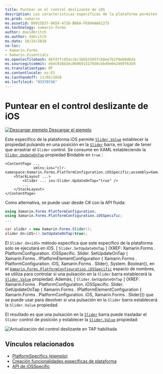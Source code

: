 ```yaml
---
title: Puntear en el control deslizante de iOS
description: Las características específicas de la plataforma permiten consumir funcionalidad que solo está disponible en una plataforma específica, sin necesidad de implementar representadores o efectos personalizados. En este artículo se explica cómo consumir el específico de la plataforma iOS que permite establecer la propiedad Slider. Value al puntear en la barra deslizante.
ms.prod: xamarin
ms.assetid: D0915D37-9A59-4728-BB6A-FE094A661275
ms.technology: xamarin-forms
author: davidbritch
ms.author: dabritch
ms.date: 10/24/2018
no-loc:
- Xamarin.Forms
- Xamarin.Essentials
ms.openlocfilehash: 66fd7fcd5accbc1b6b1595fcb8ee7b1f8eb8d6d4
ms.sourcegitcommit: ebdc016b3ec0b06915170d0cbbd9e0e2469763b9
ms.translationtype: MT
ms.contentlocale: es-ES
ms.lasthandoff: 11/05/2020
ms.locfileid: "93370746"
---
```

# <a name="slider-thumb-tap-on-ios"></a>Puntear en el control deslizante de iOS

[![Descargar ejemplo](~/media/shared/download.png) Descargar el ejemplo](/samples/xamarin/xamarin-forms-samples/userinterface-platformspecifics)

Este específico de la plataforma iOS permite [`Slider.Value`](xref:Xamarin.Forms.Slider.Value) establecer la propiedad pulsando en una posición en la [`Slider`](xref:Xamarin.Forms.Slider) barra, en lugar de tener que arrastrar el `Slider` control. Se consume en XAML estableciendo la [`Slider.UpdateOnTap`](xref:Xamarin.Forms.PlatformConfiguration.iOSSpecific.Slider.UpdateOnTapProperty) propiedad Bindable en `true` :

```xaml
<ContentPage ...
             xmlns:ios="clr-namespace:Xamarin.Forms.PlatformConfiguration.iOSSpecific;assembly=Xamarin.Forms.Core">
    <StackLayout ...>
        <Slider ... ios:Slider.UpdateOnTap="true" />
        ...
    </StackLayout>
</ContentPage>
```

Como alternativa, se puede usar desde C# con la API fluida:

```csharp
using Xamarin.Forms.PlatformConfiguration;
using Xamarin.Forms.PlatformConfiguration.iOSSpecific;
...

var slider = new Xamarin.Forms.Slider();
slider.On<iOS>().SetUpdateOnTap(true);
```

El `Slider.On<iOS>` método especifica que este específico de la plataforma solo se ejecutará en iOS. [ `Slider.SetUpdateOnTap` ] (XREF: Xamarin.Forms . PlatformConfiguration. iOSSpecific. Slider. SetUpdateOnTap ( Xamarin.Forms . IPlatformElementConfiguration { Xamarin.Forms . PlatformConfiguration. iOS, Xamarin.Forms . Slider}, System. Boolean)), en el [`Xamarin.Forms.PlatformConfiguration.iOSSpecific`](xref:Xamarin.Forms.PlatformConfiguration.iOSSpecific) espacio de nombres, se utiliza para controlar si una pulsación en la `Slider` barra establecerá la [`Slider.Value`](xref:Xamarin.Forms.Slider.Value) propiedad. Además, [ `Slider.GetUpdateOnTap` ] (XREF: Xamarin.Forms . PlatformConfiguration. iOSSpecific. Slider. GetUpdateOnTap ( Xamarin.Forms . IPlatformElementConfiguration { Xamarin.Forms . PlatformConfiguration. iOS, Xamarin.Forms . Slider})) que se puede usar para devolver si una pulsación en la `Slider` barra establecerá la `Slider.Value` propiedad.

El resultado es que una pulsación en la [`Slider`](xref:Xamarin.Forms.Slider) barra puede trasladar el `Slider` control de posición y establecer la [`Slider.Value`](xref:Xamarin.Forms.Slider.Value) propiedad:

![Actualización del control deslizante en TAP habilitada](slider-thumb-images/slider-updateontap.png)

## <a name="related-links"></a>Vínculos relacionados

- [PlatformSpecifics (ejemplo)](/samples/xamarin/xamarin-forms-samples/userinterface-platformspecifics)
- [Creación funcionalidades específicas de plataforma](~/xamarin-forms/platform/platform-specifics/index.md#creating-platform-specifics)
- [API de iOSSpecific](xref:Xamarin.Forms.PlatformConfiguration.iOSSpecific)